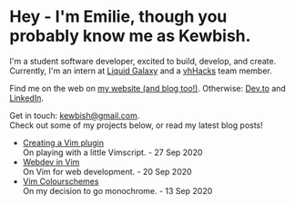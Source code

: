 # Hey - I'm Emilie, though you probably know me as Kewbish. 
I'm a student software developer, excited to build, develop, and create. Currently, I'm an intern at [Liquid Galaxy](https://liquidgalaxy.eu) and a [vhHacks](https://vhhacks.ca) team member.

Find me on the web on [my website (and blog too!)](https://kewbish.github.io/). Otherwise: [Dev.to](https://dev.to/kewbish) and [LinkedIn](https://www.linkedin.com/in/kewbish/).

Get in touch: [kewbish@gmail.com](mailto:kewbish@gmail.com).  
Check out some of my projects below, or read my latest blog posts!

<!--bp-->
- [Creating a Vim plugin](https://kewbish.github.io/blog/posts/200927/)  
On playing with a little Vimscript. - 27 Sep 2020
- [Webdev in Vim](https://kewbish.github.io/blog/posts/200920/)  
On Vim for web development. - 20 Sep 2020
- [Vim Colourschemes](https://kewbish.github.io/blog/posts/200913/)  
On my decision to go monochrome. - 13 Sep 2020
